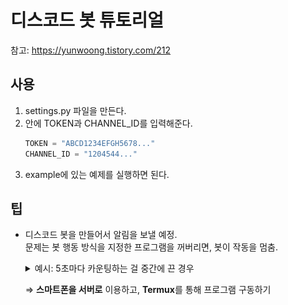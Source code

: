 # 디스코드 봇 튜토리얼

참고: https://yunwoong.tistory.com/212

## 사용
1. settings.py 파일을 만든다.
2. 안에 TOKEN과 CHANNEL_ID를 입력해준다.
    ```python
    TOKEN = "ABCD1234EFGH5678..."
    CHANNEL_ID = "1204544..."
    ```
3. example에 있는 예제를 실행하면 된다.

## 팁
- 디스코드 봇을 만들어서 알림을 보낼 예정.  
  문제는 봇 행동 방식을 지정한 프로그램을 꺼버리면, 봇이 작동을 멈춤.
  <details>
  <summary>예시: 5초마다 카운팅하는 걸 중간에 끈 경우</summary>

    ![background_run_result.gif](./examples/2_background_run_result.gif)
  </details>

  ⇒ **스마트폰을 서버로** 이용하고, **Termux**를 통해 프로그램 구동하기
